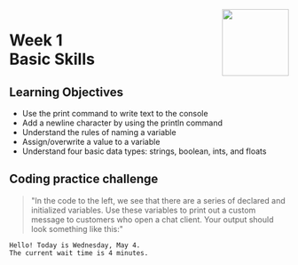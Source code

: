 <a href="../">
  <img src="/img/Java_Basics_Selection_and_Iteration_logo.avif" width="120" align="right">
</a>

# Week 1 <br> Basic Skills

## Learning Objectives
- Use the print command to write text to the console
- Add a newline character by using the println command
- Understand the rules of naming a variable
- Assign/overwrite a value to a variable
- Understand four basic data types: strings, boolean, ints, and floats

## Coding practice challenge

>"In the code to the left, we see that there are a series of declared and initialized variables. Use these variables to print out a custom message to
customers who open a chat client. Your output should look something like this:"


```
Hello! Today is Wednesday, May 4.
The current wait time is 4 minutes.
```

